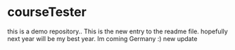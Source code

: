 # courseTester
this is a demo repository..
This is the new entry to the readme file. hopefully next year will be my best year. Im coming Germany :)
new update
